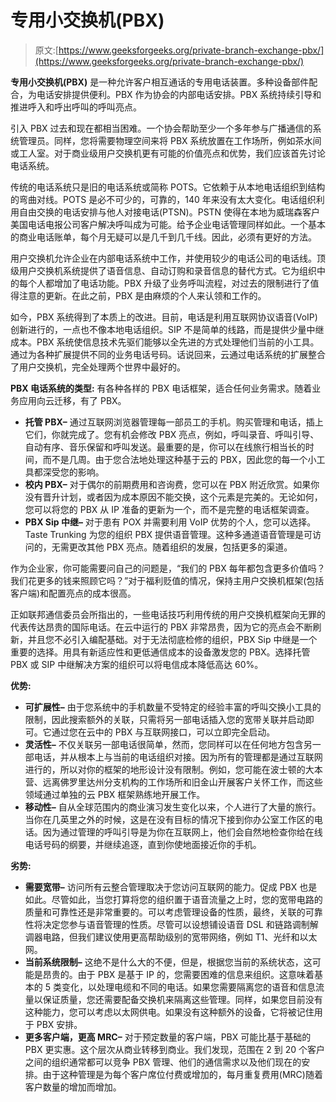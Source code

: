 # 专用小交换机(PBX)

> 原文:[https://www.geeksforgeeks.org/private-branch-exchange-pbx/](https://www.geeksforgeeks.org/private-branch-exchange-pbx/)

**专用小交换机(PBX)** 是一种允许客户相互通话的专用电话装置。多种设备部件配合，为电话安排提供便利。PBX 作为协会的内部电话安排。PBX 系统持续引导和推进呼入和呼出呼叫的呼叫亮点。

引入 PBX 过去和现在都相当困难。一个协会帮助至少一个多年参与广播通信的系统管理员。同样，您将需要物理空间来将 PBX 系统放置在工作场所，例如茶水间或工人室。对于商业级用户交换机更有可能的价值亮点和优势，我们应该首先讨论电话系统。

传统的电话系统只是旧的电话系统或简称 POTS。它依赖于从本地电话组织到结构的弯曲对线。POTS 是必不可少的，可靠的，140 年来没有太大变化。电话组织利用自由交换的电话安排与他人对接电话(PTSN)。PSTN 使得在本地为威瑞森客户美国电话电报公司客户解决呼叫成为可能。给予企业电话管理同样如此。一个基本的商业电话账单，每个月无疑可以是几千到几千线。因此，必须有更好的方法。

用户交换机允许企业在内部电话系统中工作，并使用较少的电话公司的电话线。顶级用户交换机系统提供了语音信息、自动订购和录音信息的替代方式。它为组织中的每个人都增加了电话功能。PBX 升级了业务呼叫流程，对过去的限制进行了值得注意的更新。在此之前，PBX 是由麻烦的个人来认领和工作的。

如今，PBX 系统得到了本质上的改进。目前，电话是利用互联网协议语音(VoIP) 创新进行的，一点也不像本地电话组织。SIP 不是简单的线路，而是提供少量中继成本。PBX 系统使信息技术先驱们能够以全先进的方式处理他们当前的小工具。通过为各种扩展提供不同的业务电话号码。话说回来，云通过电话系统的扩展整合了用户交换机，完全处理两个世界中最好的。

**PBX 电话系统的类型:**
有各种各样的 PBX 电话框架，适合任何业务需求。随着业务应用向云迁移，有了 PBX。

*   **托管 PBX–**
    通过互联网浏览器管理每一部员工的手机。购买管理和电话，插上它们，你就完成了。您有机会修改 PBX 亮点，例如，呼叫录音、呼叫引导、自动有序、音乐保留和呼叫发送。最重要的是，你可以在线旅行相当长的时间，而不是几周。由于您合法地处理这种基于云的 PBX，因此您的每一个小工具都深受您的影响。
*   **校内 PBX–**
    对于偶尔的前期费用和咨询费，您可以在 PBX 附近欣赏。如果你没有晋升计划，或者因为成本原因不能交换，这个元素是完美的。无论如何，您可以将您的 PBX 从 IP 准备的更新为一个，而不是完整的电话框架调查。
*   **PBX Sip 中继–**
    对于患有 POX 并需要利用 VoIP 优势的个人，您可以选择。Taste Trunking 为您的组织 PBX 提供语音管理。这种多通道语音管理是可访问的，无需更改其他 PBX 亮点。随着组织的发展，包括更多的渠道。

作为企业家，你可能需要问自己的问题是，“我们的 PBX 每年都包含更多价值吗？我们花更多的钱来照顾它吗？”对于福利贬值的情况，保持主用户交换机框架(包括客户端)和配置亮点的成本很高。

正如联邦通信委员会所指出的，一些电话技巧利用传统的用户交换机框架向无罪的代表传达昂贵的国际电话。在云中运行的 PBX 非常昂贵，因为它的亮点会不断刷新，并且您不必引入编配基础。对于无法彻底检修的组织，PBX Sip 中继是一个重要的选择。用具有新适应性和更低通信成本的设备激发您的 PBX。选择托管 PBX 或 SIP 中继解决方案的组织可以将电信成本降低高达 60%。

**优势:**

*   **可扩展性–**
    由于您系统中的手机数量不受特定的经验丰富的呼叫交换小工具的限制，因此搜索额外的关联，只需将另一部电话插入您的宽带关联并启动即可。它通过您在云中的 PBX 与互联网接口，可以立即完全启动。
*   **灵活性–**
    不仅关联另一部电话很简单，然而，您同样可以在任何地方包含另一部电话，并从根本上与当前的电话组织对接。因为所有的管理都是通过互联网进行的，所以对你的框架的地形设计没有限制。例如，您可能在波士顿的大本营、远离佛罗里达州分支机构的工作场所和旧金山开展客户关怀工作，而这些领域通过单独的云 PBX 框架熟练地开展工作。
*   **移动性–**
    自从全球范围内的商业演习发生变化以来，个人进行了大量的旅行。当你在几英里之外的时候，这是在没有目标的情况下接到你办公室工作区的电话。因为通过管理的呼叫引导是为你在互联网上，他们会自然地检查你给在线电话号码的纲要，并继续追逐，直到你使地面接近你的手机。

**劣势:**

*   **需要宽带–**
    访问所有云整合管理取决于您访问互联网的能力。促成 PBX 也是如此。尽管如此，当您打算将您的组织置于语音流量之上时，您的宽带电路的质量和可靠性还是非常重要的。可以考虑管理设备的性质，最终，关联的可靠性将决定您参与语音管理的性质。尽管可以设想铺设语音 DSL 和链路调制解调器电路，但我们建议使用更高帮助级别的宽带网络，例如 T1、光纤和以太网。
*   **当前系统限制–**
    这绝不是什么大的不便，但是，根据您当前的系统状态，这可能是昂贵的。由于 PBX 是基于 IP 的，您需要困难的信息来组织。这意味着基本的 5 类变化，以处理电缆和不同的电话。如果您需要隔离您的语音和信息流量以保证质量，您还需要配备交换机来隔离这些管理。同样，如果您目前没有这种能力，您可以考虑以太网供电。如果没有这种额外的设备，它将被记住用于 PBX 安排。
*   **更多客户端，更高 MRC–**
    对于预定数量的客户端，PBX 可能比基于基础的 PBX 更实惠。这个层次从商业转移到商业。我们发现，范围在 2 到 20 个客户之间的组织通常都可以竞争 PBX 管理、他们的通信需求以及他们现在的安排。由于这种管理是为每个客户席位付费或增加的，每月重复费用(MRC)随着客户数量的增加而增加。